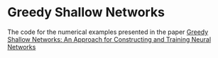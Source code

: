 # Greedy Shallow Networks

The code for the numerical examples presented in the paper [Greedy Shallow Networks: An Approach for Constructing and Training Neural Networks](https://arxiv.org/abs/1905.10409)

